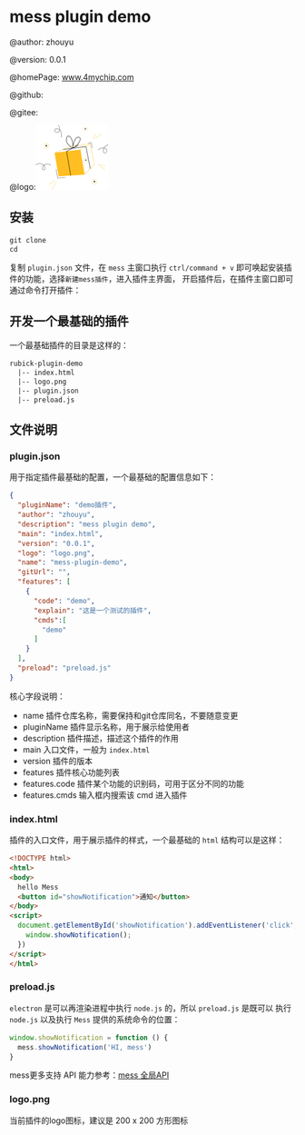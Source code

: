 # mess plugin demo

@author:	zhouyu

@version:	0.0.1

@homePage:	www.4mychip.com

@github:

@gitee:

@logo:![](./logo.png)

## 安装

```
git clone 
cd	
```

复制 `plugin.json` 文件，在 `mess` 主窗口执行 `ctrl/command + v` 即可唤起安装插件的功能，选择`新建mess插件`，进入插件主界面，
开启插件后，在插件主窗口即可通过命令打开插件：

## 开发一个最基础的插件

一个最基础插件的目录是这样的：
```
rubick-plugin-demo
  |-- index.html
  |-- logo.png
  |-- plugin.json
  |-- preload.js
```
## 文件说明
### plugin.json
用于指定插件最基础的配置，一个最基础的配置信息如下：
```json
{
  "pluginName": "demo插件",
  "author": "zhouyu",
  "description": "mess plugin demo",
  "main": "index.html",
  "version": "0.0.1",
  "logo": "logo.png",
  "name": "mess-plugin-demo",
  "gitUrl": "",
  "features": [
    {
      "code": "demo",
      "explain": "这是一个测试的插件",
      "cmds":[
        "demo"
      ]
    }
  ],
  "preload": "preload.js"
}
```
核心字段说明：

* name 插件仓库名称，需要保持和git仓库同名，不要随意变更
* pluginName 插件显示名称，用于展示给使用者
* description 插件描述，描述这个插件的作用
* main 入口文件，一般为 `index.html`
* version 插件的版本
* features 插件核心功能列表
* features.code 插件某个功能的识别码，可用于区分不同的功能
* features.cmds 输入框内搜索该 cmd 进入插件

### index.html
插件的入口文件，用于展示插件的样式，一个最基础的 `html` 结构可以是这样：
```html
<!DOCTYPE html>
<html>
<body>
  hello Mess
  <button id="showNotification">通知</button>
</body>
<script>
  document.getElementById('showNotification').addEventListener('click', () => {
    window.showNotification();
  })
</script>
</html>
```

### preload.js
 `electron` 是可以再渲染进程中执行 `node.js` 的，所以 `preload.js` 是既可以
执行 `node.js` 以及执行 `Mess` 提供的系统命令的位置：

```js
window.showNotification = function () {
  mess.showNotification('HI, mess')
}
```
mess更多支持 API 能力参考：[mess 全局API]()

### logo.png
当前插件的logo图标，建议是 200 x 200 方形图标

